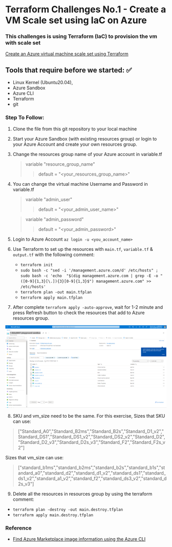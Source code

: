 # Terraform Challenges No.1 - Create a VM Scale set using IaC on Azure #

### This challenges is using Terraform (IaC) to provision the vm with scale set 
[Create an Azure virtual machine scale set using Terraform](https://docs.microsoft.com/en-us/azure/developer/terraform/create-vm-scaleset-network-disks-hcl)

## Tools that require before we started: :white_check_mark:

* Linux Kernel (Ubuntu20.04),
* Azure Sandbox
* Azure CLI
* Terraform
* git

### Step To Follow: 

1. Clone the file from this git repository to your local machine
2. Start your Azure Sandbox (with existing resources group) or login to your Azure Account and create your own resources group.
3. Change the resources group name of your Azure account in variable.tf 
    > variable "resource_group_name" 
    >> default = "<your_resources_group_name>"
4. You can change the virtual machine Username and Password in variable.tf 
    > variable "admin_user"
    >> default = "<your_admin_user_name>"
    
    > variable "admin_password" 
    >> default = "<your_admin_password>"
5. Login to Azure Account ```az login -u <you_account_name>```
6. Use Terraform to set up the resources with `main.tf`, `variable.tf` & `output.tf` with the following comment: 
   * `terraform init`
   * `sudo bash -c "sed -i '/management.azure.com/d' /etc/hosts" ; sudo bash -c 'echo  "$(dig management.azure.com | grep -E -o "([0-9]{1,3}[\.]){3}[0-9]{1,3}$") management.azure.com" >> /etc/hosts'`
   * `terraform plan -out main.tfplan` 
   * `terraform apply main.tfplan`

7. After complete `terraform apply -auto-approve`, wait for 1-2 minute and press Refresh button to check the resources that add to Azure resources group.
<p align="center">
  <img src="./ResourcesGroup.png" width="600" title="private connection">

8. SKU and vm_size need to be the same. For this exercise,
   Sizes that SKU can use: 
  > ["Standard_A0","Standard_B2ms","Standard_B2s","Standard_D1_v2","Standard_DS1","Standard_DS1_v2","Standard_DS2_v2","Standard_D2","Standard_D2_v3","Standard_D2s_v3","Standard_F2","Standard_F2s_v2"]

  Sizes that vm_size can use:
  > ["standard_b1ms","standard_b2ms","standard_b2s","standard_b1s","standard_a0","standard_d2","standard_d1_v2","standard_ds1","standard_ds1_v2","standard_a1_v2","standard_f2","standard_ds3_v2","standard_d2s_v3"]


9. Delete all the resources in resources group by using the terraform comment:
  * `terraform plan -destroy -out main.destroy.tfplan`
  * `terraform apply main.destroy.tfplan`

### Reference

* [Find Azure Marketplace image information using the Azure CLI](https://docs.microsoft.com/en-us/azure/virtual-machines/linux/cli-ps-findimage#list-popular-images)










    



